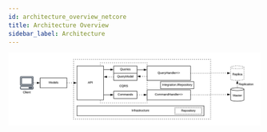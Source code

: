 ```yaml
---
id: architecture_overview_netcore
title: Architecture Overview
sidebar_label: Architecture
---
```


![Solution Diagram](/img/cqrs_diagram.png)


